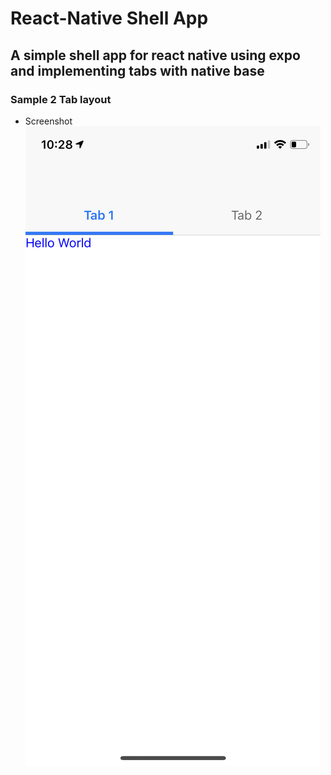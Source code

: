 # React-Native Shell App

## A simple shell app for react native using expo and implementing tabs with native base

### Sample 2 Tab layout

- Screenshot
  ![Alt text](assets/screenshotTabOne.jpeg "Title")
